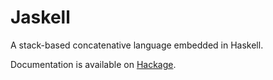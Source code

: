 # Jaskell

A stack-based concatenative language embedded in Haskell.

Documentation is available on [Hackage](https://hackage.haskell.org/package/jaskell).